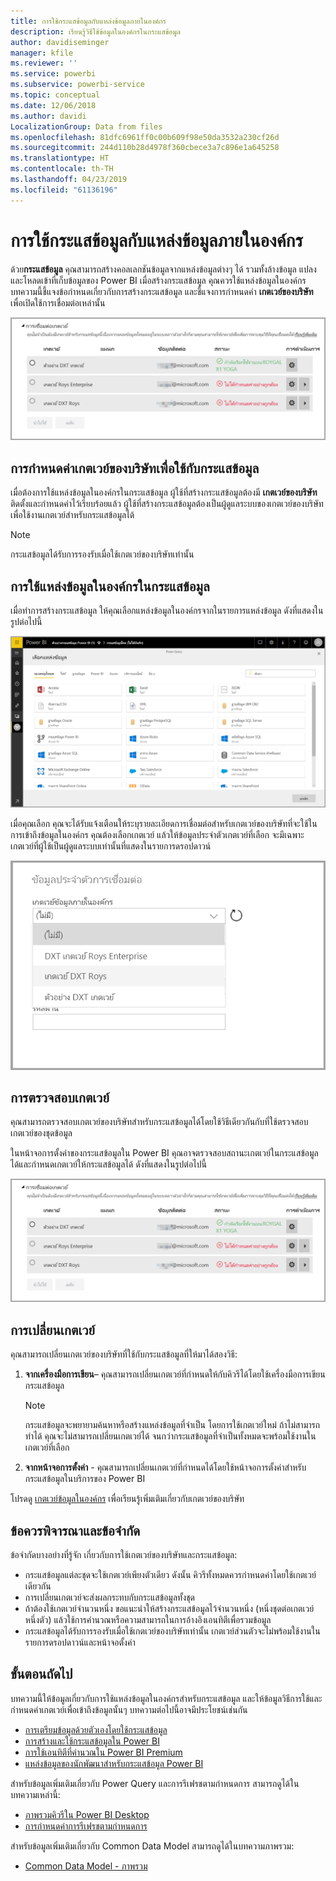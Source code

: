 ```yaml
---
title: การใช้กระแสข้อมูลกับแหล่งข้อมูลภายในองค์กร
description: เรียนรู้วิธีใช้ข้อมูลในองค์กรในกระแสข้อมูล
author: davidiseminger
manager: kfile
ms.reviewer: ''
ms.service: powerbi
ms.subservice: powerbi-service
ms.topic: conceptual
ms.date: 12/06/2018
ms.author: davidi
LocalizationGroup: Data from files
ms.openlocfilehash: 81dfc6961ff0c00b609f98e50da3532a230cf26d
ms.sourcegitcommit: 244d110b28d4978f360cbece3a7c896e1a645258
ms.translationtype: HT
ms.contentlocale: th-TH
ms.lasthandoff: 04/23/2019
ms.locfileid: "61136196"
---
```

# <a name="using-dataflows-with-on-premises-data-sources"></a>การใช้กระแสข้อมูลกับแหล่งข้อมูลภายในองค์กร

ด้วย**กระแสข้อมูล** คุณสามารถสร้างคอลเลกชันข้อมูลจากแหล่งข้อมูลต่างๆ ได้ รวมทั้งล้างข้อมูล แปลง และโหลดเข้าที่เก็บข้อมูลของ Power BI เมื่อสร้างกระแสข้อมูล คุณควรใช้แหล่งข้อมูลในองค์กร บทความนี้ชี้แจงข้อกำหนดเกี่ยวกับการสร้างกระแสข้อมูล และชี้แจงการกำหนดค่า **เกตเวย์ของบริษัท** เพื่อเปิดใช้การเชื่อมต่อเหล่านั้น

![กระแสข้อมูลและเกตเวย์](media/service-dataflows-onpremises-gateways/onpremises-gateways_01.png)

## <a name="configuring-an-enterprise-gateway-for-use-with-dataflows"></a>การกำหนดค่าเกตเวย์ของบริษัทเพื่อใช้กับกระแสข้อมูล

เมื่อต้องการใช้แหล่งข้อมูลในองค์กรในกระแสข้อมูล ผู้ใช้ที่สร้างกระแสข้อมูลต้องมี **เกตเวย์ของบริษัท** ติดตั้งและกำหนดค่าไว้เรียบร้อยแล้ว ผู้ใช้ที่สร้างกระแสข้อมูลต้องเป็นผู้ดูแลระบบของเกตเวย์ของบริษัท เพื่อใช้งานเกตเวย์สำหรับกระแสข้อมูลได้

> [!NOTE]
> กระแสข้อมูลได้รับการรองรับเมื่อใช้เกตเวย์ของบริษัทเท่านั้น

## <a name="using-an-on-premises-data-source-in-a-dataflow"></a>การใช้แหล่งข้อมูลในองค์กรในกระแสข้อมูล

เมื่อทำการสร้างกระแสข้อมูล ให้คุณเลือกแหล่งข้อมูลในองค์กรจากในรายการแหล่งข้อมูล ดังที่แสดงในรูปต่อไปนี้

![เลือกแหล่งข้อมูลในองค์กร](media/service-dataflows-onpremises-gateways/onpremises-gateways_02a.png)

เมื่อคุณเลือก คุณจะได้รับแจ้งเตือนให้ระบุรายละเอียดการเชื่อมต่อสำหรับเกตเวย์ของบริษัทที่จะใช้ในการเข้าถึงข้อมูลในองค์กร คุณต้องเลือกเกตเวย์ แล้วให้ข้อมูลประจำตัวเกตเวย์ที่เลือก จะมีเฉพาะเกตเวย์ที่ผู้ใช้เป็นผู้ดูแลระบบเท่านั้นที่แสดงในรายการดรอปดาวน์

![ระบุรายละเอียดการเชื่อมต่อ](media/service-dataflows-onpremises-gateways/onpremises-gateways_03.png)

## <a name="monitoring-your-gateway"></a>การตรวจสอบเกตเวย์

คุณสามารถตรวจสอบเกตเวย์ของบริษัทสำหรับกระแสข้อมูลได้โดยใช้วิธีเดียวกันกับที่ใช้ตรวจสอบเกตเวย์ของชุดข้อมูล

ในหน้าจอการตั้งค่าของกระแสข้อมูลใน Power BI คุณอาจตรวจสอบสถานะเกตเวย์ในกระแสข้อมูลได้และกำหนดเกตเวย์ให้กระแสข้อมูลได้ ดังที่แสดงในรูปต่อไปนี้

![การตรวจสอบเกตเวย์](media/service-dataflows-onpremises-gateways/onpremises-gateways_01.png)

## <a name="changing-a-gateway"></a>การเปลี่ยนเกตเวย์

คุณสามารถเปลี่ยนเกตเวย์ของบริษัทที่ใช้กับกระแสข้อมูลที่ให้มาได้สองวิธี:

1. **จากเครื่องมือการเขียน**– คุณสามารถเปลี่ยนเกตเวย์ที่กำหนดให้กับคิวรีได้โดยใช้เครื่องมือการเขียนกระแสข้อมูล

    > [!NOTE]
    > กระแสข้อมูลจะพยายามค้นหาหรือสร้างแหล่งข้อมูลที่จำเป็น โดยการใช้เกตเวย์ใหม่ ถ้าไม่สามารถทำได้ คุณจะไม่สามารถเปลี่ยนเกตเวย์ได้ จนกว่ากระแสข้อมูลที่จำเป็นทั้งหมดจะพร้อมใช้งานในเกตเวย์ที่เลือก

2. **จากหน้าจอการตั้งค่า** - คุณสามารถเปลี่ยนเกตเวย์ที่กำหนดได้โดยใช้หน้าจอการตั้งค่าสำหรับกระแสข้อมูลในบริการของ Power BI

โปรดดู [เกตเวย์ข้อมูลในองค์กร](service-gateway-onprem.md) เพื่อเรียนรู้เพิ่มเติมเกี่ยวกับเกตเวย์ของบริษัท

## <a name="considerations-and-limitations"></a>ข้อควรพิจารณาและข้อจำกัด

ข้อจำกัดบางอย่างที่รู้จัก เกี่ยวกับการใช้เกตเวย์ของบริษัทและกระแสข้อมูล:

* กระแสข้อมูลแต่ละชุดจะใช้เกตเวย์เพียงตัวเดียว ดังนั้น คิวรีทั้งหมดควรกำหนดค่าโดยใช้เกตเวย์เดียวกัน
* การเปลี่ยนเกตเวย์จะส่งผลกระทบกับกระแสข้อมูลทั้งชุด
* ถ้าต้องใช้เกตเวย์จำนวนหนึ่ง ขอแนะนำให้สร้างกระแสข้อมูลไว้จำนวนหนึ่ง (หนึ่งชุดต่อเกตเวย์หนึ่งตัว) แล้วใช้การคำนวณหรือความสามารถในการอ้างอิงเอนทิตีเพื่อรวมข้อมูล
* กระแสข้อมูลได้รับการรองรับเมื่อใช้เกตเวย์ของบริษัทเท่านั้น เกตเวย์ส่วนตัวจะไม่พร้อมใช้งานในรายการดรอปดาวน์และหน้าจอตั้งค่า


## <a name="next-steps"></a>ขั้นตอนถัดไป

บทความนี้ให้ข้อมูลเกี่ยวกับการใช้แหล่งข้อมูลในองค์กรสำหรับกระแสข้อมูล และให้ข้อมูลวิธีการใช้และกำหนดค่าเกตเวย์เพื่อเข้าถึงข้อมูลนั้นๆ บทความต่อไปนี้อาจมีประโยชน์เช่นกัน

* [การเตรียมข้อมูลด้วยตัวเองโดยใช้กระแสข้อมูล](service-dataflows-overview.md)
* [การสร้างและใช้กระแสข้อมูลใน Power BI](service-dataflows-create-use.md)
* [การใช้เอนทิตีที่คำนวณใน Power BI Premium](service-dataflows-computed-entities-premium.md)
* [แหล่งข้อมูลของนักพัฒนาสำหรับกระแสข้อมูล Power BI](service-dataflows-developer-resources.md)

สำหรับข้อมูลเพิ่มเติมเกี่ยวกับ Power Query และการรีเฟรชตามกำหนดการ สามารถดูได้ในบทความเหล่านี้:
* [ภาพรวมคิวรีใน Power BI Desktop](desktop-query-overview.md)
* [การกำหนดค่าการรีเฟรชตามกำหนดการ](refresh-scheduled-refresh.md)

สำหรับข้อมูลเพิ่มเติมเกี่ยวกับ Common Data Model สามารถดูได้ในบทความภาพรวม:
* [Common Data Model - ภาพรวม](https://docs.microsoft.com/powerapps/common-data-model/overview)

